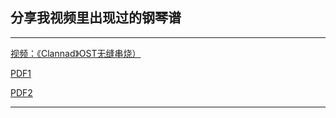 ## 分享我视频里出现过的钢琴谱

------
[视频：《Clannad》OST无缝串烧）](https://www.bilibili.com/video/BV1R64y1S7fH/)

[PDF1](https://github.com/qdchenyixuan/Piano-Sheets/blob/main/src/Clannad%20-%20Nagisa%20_Farewell%20at%20the%20Foot%20of%20a%20Hill%20-%20Warm%20Piano%20Arrange.pdf) 

[PDF2](https://github.com/qdchenyixuan/Piano-Sheets/blob/main/src/Clannad%20Medley.pdf) 

----
